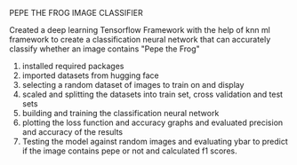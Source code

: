 PEPE THE FROG IMAGE CLASSIFIER    

Created a deep learning Tensorflow Framework with the help of knn ml framework to create a classification neural network that can accurately classify whether an image contains "Pepe the Frog"

1. installed required packages
2. imported datasets from hugging face
3. selecting a random dataset of images to train on and display
4. scaled and splitting the datasets into train set, cross validation and test sets
5. building and training the classification neural network 
6. plotting the loss function and accuracy graphs and evaluated precision and accuracy of the results
7. Testing the model against random images and evaluating ybar to predict if the image contains pepe or not and calculated f1 scores.
